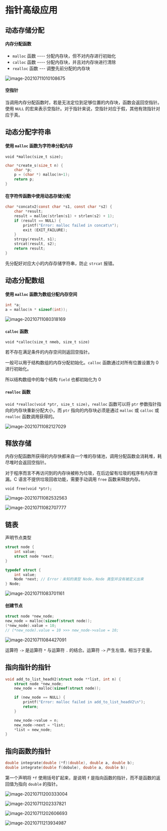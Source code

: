 # 指针高级应用

## 动态存储分配

#### 内存分配函数

- `malloc` 函数 ---- 分配内存块，但不对内存进行初始化
- `calloc` 函数 ---- 分配内存块，并且对内存块进行清除
- `realloc` 函数 --- 调整先前分配的内存块

![image-20210711010108675](/home/bestmeliubin/dev/c_c++/c-programming-language-modern/docs/第17章-指针高级应用.assets/image-20210711010108675.png)

#### 空指针

当调用内存分配函数时，若是无法定位到足够位置的内存块，函数会返回空指针。使用 `NULL` 的宏来表示空指针。对于指针来说，空指针对应于假，其他有效指针对应于真。

## 动态分配字符串

#### 使用 `malloc` 函数为字符串分配内存

`void *malloc(size_t size);`

```c
char *create_s(size_t n) {
    char *p;
    p = (char *) malloc(n+1); 
    return p;
}
```

#### 在字符传函数中使用动态存储分配

```c
char *concatv2(const char *s1, const char *s2) {
    char *result;
    result = malloc(strlen(s1) + strlen(s2) + 1);
    if (result == NULL) {
        printf("Error: malloc failed in concat\n");
        exit (EXIT_FAILURE);
    }
    strcpy(result, s1);
    strcat(result, s2);
    return result;
}
```

先分配好对应大小的内存存储字符串，防止 `strcat` 报错。

## 动态分配数组

#### 使用 `malloc` 函数为数组分配内存空间

```c
int *a;
a = malloc(n * sizeof(int));
```

![image-20210711080318169](/home/bestmeliubin/dev/c_c++/c-programming-language-modern/docs/第17章-指针高级应用.assets/image-20210711080318169.png)

#### `calloc` 函数

`void *calloc(size_t nmeb, size_t size)` 

若不存在满足条件的内存空间则返回空指针。

一般可以用于结构数组的内存分配初始化。`calloc` 函数通过对所有位置设置为 0 进行初始化。

所以结构数组中的每个结构 `field` 也都初始化为 0

#### `realloc` 函数

`void *realloc(void *ptr, size_t size)`，`realloc` 函数可以将 `ptr` 参数指针指向的内存块重新分配大小，而 `ptr` 指向的内存块必须是通过 `malloc` 或 `calloc` 或 `realloc` 函数调用获得的。

![image-20210711082127029](/home/bestmeliubin/dev/c_c++/c-programming-language-modern/docs/第17章-指针高级应用.assets/image-20210711082127029.png)

## 释放存储

内存分配函数所获得的内存快都来自一个堆的存储池，调用分配函数会消耗堆，耗尽堆时会返回空指针。

对于程序而言不再访问到的内存块被称为垃圾，在后边留有垃圾的程序有内存泄漏。C 语言不提供垃圾回收功能，需要手动调用 `free` 函数来释放内存。

`void free(void *ptr);`

![image-20210711082532563](/home/bestmeliubin/dev/c_c++/c-programming-language-modern/docs/第17章-指针高级应用.assets/image-20210711082532563.png)

![image-20210711082707777](/home/bestmeliubin/dev/c_c++/c-programming-language-modern/docs/第17章-指针高级应用.assets/image-20210711082707777.png)

## 链表

声明节点类型

```c
struct node {
    int value;
    struct node *next;
}

typedef struct {
    int value;
    Node *next; // Error：未知的类型 Node，Node 类型并没有被定义出来
} Node;
```

![image-20210711083701161](/home/bestmeliubin/dev/c_c++/c-programming-language-modern/docs/第17章-指针高级应用.assets/image-20210711083701161.png)

#### 创建节点

```c
struct node *new_node;
new_node = malloc(sizeof(struct node));
(*new_node).value = 10;
// (*new_node).value = 10 >>> new_node->value = 10;
```

![image-20210711084427091](/home/bestmeliubin/dev/c_c++/c-programming-language-modern/docs/第17章-指针高级应用.assets/image-20210711084427091.png)

运算符 ` -> ` 是运算符 `*` 与运算符 `.` 的结合。运算符 `->` 产生左值，相当于变量。

## 指向指针的指针

```c
void add_to_list_headV2(struct node **list, int n) {
    struct node *new_node;
    new_node = malloc(sizeof(struct node));

    if (new_node == NULL) {
        printf("Error: malloc failed in add_to_list_headV2\n");
        return;
    }

    new_node->value = n;
    new_node->next = *list;
    *list = new_node;
}
```

## 指向函数的指针

```c
double integrate(double (*f)(double), double a, double b);
double integrate(double f(dobule), double a, double b);
```

第一个声明将 `*f` 使用括号扩起来，是说明 `f` 是指向函数的指针，而不是函数的返回值为指向 `double` 的指针。

![image-20210711200333004](/home/bestmeliubin/dev/c_c++/c-programming-language-modern/docs/第17章-指针高级应用.assets/image-20210711200333004.png)

![image-20210711202337821](/home/bestmeliubin/dev/c_c++/c-programming-language-modern/docs/第17章-指针高级应用.assets/image-20210711202337821.png)

![image-20210711202606693](/home/bestmeliubin/dev/c_c++/c-programming-language-modern/docs/第17章-指针高级应用.assets/image-20210711202606693.png)

![image-20210711213934987](/home/bestmeliubin/dev/c_c++/c-programming-language-modern/docs/第17章-指针高级应用.assets/image-20210711213934987.png)

